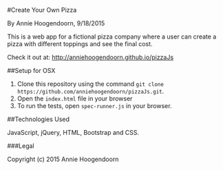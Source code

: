 #Create Your Own Pizza

By Annie Hoogendoorn, 9/18/2015

This is a web app for a fictional pizza company where a user can create a pizza with different toppings and see the final cost.

Check it out at: http://anniehoogendoorn.github.io/pizzaJs

##Setup for OSX

1. Clone this repository using the command `git clone https://github.com/anniehoogendoorn/pizzaJs.git`.
2. Open the `index.html` file in your browser
3. To run the tests, open `spec-runner.js` in your browser.


##Technologies Used

JavaScript, jQuery, HTML, Bootstrap and CSS.

###Legal

Copyright (c) 2015 Annie Hoogendoorn
